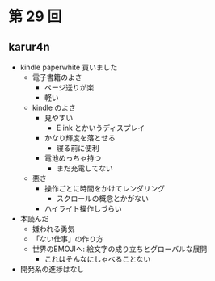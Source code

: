 # 第 29 回

## karur4n

- kindle paperwhite 買いました
  - 電子書籍のよさ
    - ページ送りが楽
    - 軽い
  - kindle のよさ
    - 見やすい
      - E ink とかいうディスプレイ
    - かなり輝度を落とせる
      - 寝る前に便利
    - 電池めっちゃ持つ
      - まだ充電してない
  - 悪さ
    - 操作ごとに時間をかけてレンダリング
      - スクロールの概念とかがない
    - ハイライト操作しづらい
- 本読んだ
  - 嫌われる勇気
  - 「ない仕事」の作り方
  - 世界のEMOJIへ: 絵文字の成り立ちとグローバルな展開
    - これはそんなにしゃべることない
- 開発系の進捗はなし
